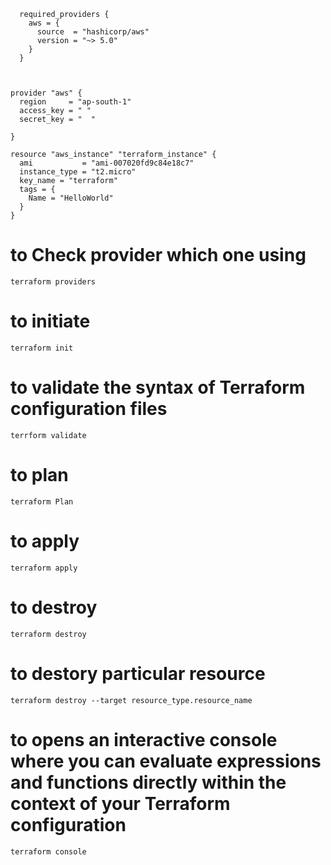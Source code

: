 ```
  required_providers {
    aws = {
      source  = "hashicorp/aws"
      version = "~> 5.0"
    }
  }



provider "aws" {
  region     = "ap-south-1"
  access_key = " "
  secret_key = "  "

}

resource "aws_instance" "terraform_instance" {
  ami           = "ami-007020fd9c84e18c7"
  instance_type = "t2.micro"
  key_name = "terraform"
  tags = {
    Name = "HelloWorld"
  }
}
```
# to Check provider which one using
```
terraform providers
```
# to initiate
```
terraform init
```
# to validate the syntax of Terraform configuration files
```
terrform validate
```

# to plan
```
terraform Plan
```
# to apply
```
terraform apply
```
# to destroy
```
terraform destroy
```
# to destory particular resource
```
terraform destroy --target resource_type.resource_name
```
# to opens an interactive console where you can evaluate expressions and functions directly within the context of your Terraform configuration
```
terraform console
```

